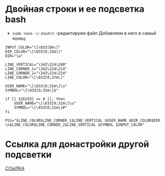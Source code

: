 # Двойная строки и ее подсветка bash
* `sudo nano ~/.bashrc` -редактируем файл
Добавляем в него в самый конец:
```
INPUT_COLOR="\[\033[0m\]"
DIR_COLOR="\[\033[0;33m\]"
DIR="\w"
 
LINE_VERTICAL="\342\224\200"
LINE_CORNER_1="\342\224\214"
LINE_CORNER_2="\342\224\224"
LINE_COLOR="\[\033[0;37m\]"
 
USER_NAME="\[\033[0;32m\]\u"
SYMBOL="\[\033[0;32m\]$"
 
if [[ ${EUID} == 0 ]]; then
    USER_NAME="\[\033[0;31m\]\u"
    SYMBOL="\[\033[0;31m\]#"
fi
 
PS1="$LINE_COLOR$LINE_CORNER_1$LINE_VERTICAL $USER_NAME $DIR_COLOR$DIR \n$LINE_COLOR$LINE_CORNER_2$LINE_VERTICAL $SYMBOL $INPUT_COLOR"
```
# Ссылка для донастройки другой подсветки
[ССЫЛКА](https://ziggi.org/cveta-v-terminale/)